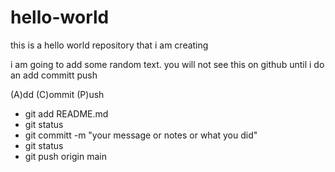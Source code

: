 # hello-world
this is a hello world repository that i am creating

i am going to add some random text. you will not see this on github until i do an add committ push

(A)dd
(C)ommit
(P)ush

- git add README.md
- git status
- git committ -m "your message or notes or what you did"
- git status
- git push origin main